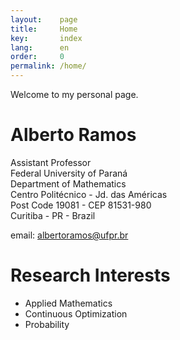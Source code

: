 ```yaml
---
layout:    page
title:     Home
key:       index
lang:      en
order:     0
permalink: /home/
---
```

Welcome to my personal page. <br />

# Alberto Ramos

Assistant Professor <br />
Federal University of Paraná <br />
Department of Mathematics <br />
Centro Politécnico - Jd. das Américas <br />
Post Code 19081 - CEP 81531-980 <br />
Curitiba - PR - Brazil

email: albertoramos@ufpr.br

# Research Interests
  - Applied Mathematics
  - Continuous Optimization 
  - Probability
